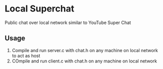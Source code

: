 # Local Superchat

Public chat over local network similar to YouTube Super Chat

## Usage
1. Compile and run server.c with chat.h on any machine on local network to act as host
2. COmpile and run client.c with chat.h on any machine on local network
